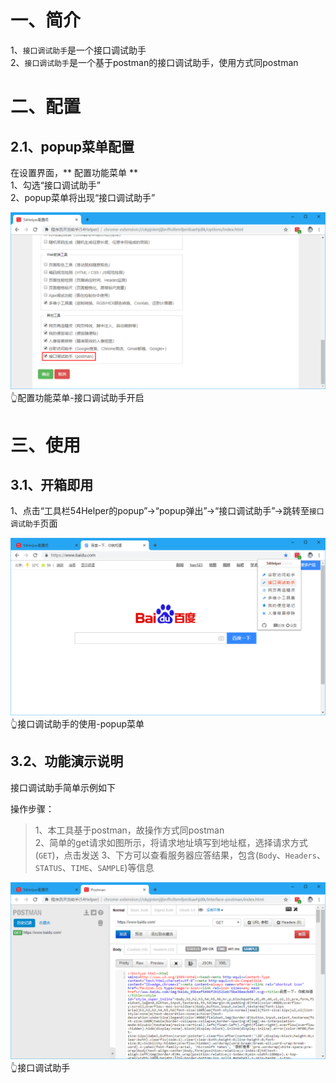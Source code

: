 # 一、简介
1、`接口调试助手`是一个接口调试助手  
2、`接口调试助手`是一个基于postman的接口调试助手，使用方式同postman  

# 二、配置
## 2.1、popup菜单配置
在设置界面，** 配置功能菜单 **  
1、勾选“接口调试助手”  
2、popup菜单将出现“接口调试助手”  

![配置功能菜单-接口调试助手开启](../img/interface-postman-1.png)
👆配置功能菜单-接口调试助手开启

# 三、使用
## 3.1、开箱即用
1、点击“工具栏54Helper的popup”->“popup弹出”->“接口调试助手”->跳转至`接口调试助手`页面  

![接口调试助手的使用-popup菜单](../img/interface-postman-2.png)
👆接口调试助手的使用-popup菜单

## 3.2、功能演示说明  
接口调试助手简单示例如下  

操作步骤：  
> 1、本工具基于postman，故操作方式同postman  
> 2、简单的get请求如图所示，将请求地址填写到地址框，选择请求方式(`GET`)，点击发送
> 3、下方可以查看服务器应答结果，包含(`Body`、`Headers`、`STATUS`、`TIME`、`SAMPLE`)等信息    

![接口调试助手](../img/interface-postman-3.png)
👆接口调试助手
